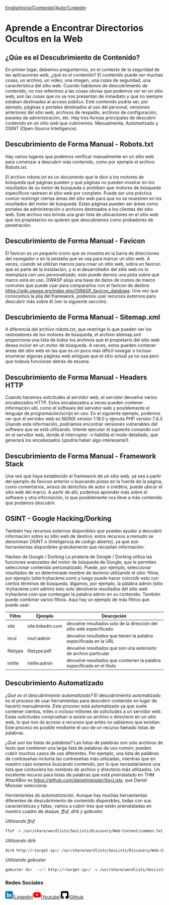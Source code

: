 [English](https://emersontech.github.io/en/index.html)[Inicio](https://emersontech.github.io/index.html)|[Contenido](https://emersontech.github.io/es/nav/page1.html)|[Autor](https://emersontech.github.io/es/nav/about.html)|[Linkedin](https://www.linkedin.com/in/emersontech/)

# Aprende a Encontrar Directorios Ocultos en la Web

## ¿Qúe es el Descubrimiento de Contenido?
En primer lugar, debemos preguntarnos, en el contexto de la seguridad de las aplicaciones web, ¿qué es el contenido? El contenido puede ser muchas cosas, 
un archivo, un video, una imagen, una copia de seguridad, una característica del sitio web. Cuando hablamos de descubrimiento de contenido, no nos referimos a las cosas obvias que podemos ver en un sitio web; son las cosas que no se nos presentan de inmediato y que no siempre estaban destinadas al acceso público.
Este contenido podría ser, por ejemplo, páginas o portales destinados al uso del personal, versiones anteriores del sitio web, archivos de respaldo, archivos de configuración, paneles de administración, etc.
Hay tres formas principales de descubrir contenido en un sitio web que cubriremos. Manualmente, Automatizado y OSINT (Open-Source Intelligence).

## Descubrimiento de Forma Manual - Robots.txt
Hay varios lugares que podemos verificar manualmente en un sitio web para comenzar a descubrir más contenido, como por ejemplo el archivo Robots.txt.

El archivo robots.txt es un documento que le dice a los motores de búsqueda qué páginas pueden y qué páginas no pueden mostrar en los resultados de su 
motor de búsqueda o prohíben que motores de búsqueda específicos rastreen el sitio web por completo. Puede ser una práctica común restringir ciertas 
áreas del sitio web para que no se muestren en los resultados del motor de búsqueda. Estas páginas pueden ser áreas como portales de administración o 
archivos destinados a los clientes del sitio web. Este archivo nos brinda una gran lista de ubicaciones en el sitio web que los propietarios no quieren 
que descubramos como probadores de penetración.

## Descubrimiento de Forma Manual - Favicon
El favicon es un pequeño icono que se muestra en la barra de direcciones del navegador o en la pestaña que se usa para marcar un sitio web.
A veces, cuando se utilizan marcos para crear un sitio web, sobra un favicon que es parte de la instalación, y si el desarrollador del sitio web no lo 
reemplaza con uno personalizado, esto puede darnos una pista sobre qué marco está en uso. OWASP aloja una base de datos de íconos de marco comunes que 
puede usar para compararlos con el favicon de destino https://wiki.owasp.org/index.php/OWASP_favicon_database. Una vez que conocemos la pila del framework, 
podemos usar recursos externos para descubrir más sobre él (ver la siguiente sección).

## Descubrimiento de Forma Manual - Sitemap.xml
A diferencia del archivo robots.txt, que restringe lo que pueden ver los rastreadores de los motores de búsqueda, el archivo sitemap.xml proporciona una 
lista de todos los archivos que el propietario del sitio web desea incluir en un motor de búsqueda. A veces, estos pueden contener áreas del sitio web en 
las que es un poco más difícil navegar o incluso enumerar algunas páginas web antiguas que el sitio actual ya no usa pero que todavía funcionan detrás de 
escena.

## Descubrimiento de Forma Manual - Headers HTTP
Cuando hacemos solicitudes al servidor web, el servidor devuelve varios encabezados HTTP. Estos encabezados a veces pueden contener información útil, 
como el software del servidor web y posiblemente el lenguaje de programación/script en uso. En el siguiente ejemplo, podemos ver que el servidor web es 
NGINX versión 1.18.0 y ejecuta PHP versión 7.4.3. Usando esta información, podríamos encontrar versiones vulnerables del software que se está utilizando. Intente ejecutar el siguiente comando curl en el servidor web, donde el interruptor -v habilita el modo detallado, que generará los encabezados (¡podría haber algo interesante!).

## Descubrimiento de Forma Manual - Framework Stack
Una vez que haya establecido el framework de un sitio web, ya sea a partir del ejemplo de favicon anterior o buscando pistas en la fuente de la página, como comentarios, avisos de derechos de autor o créditos, puede ubicar el sitio web del marco. A partir de ahí, podemos aprender más sobre el software y otra información, lo que posiblemente nos lleve a más contenido que podamos descubrir.

## OSINT - Google Hacking/Dorking
También hay recursos externos disponibles que pueden ayudar a descubrir información sobre su sitio web de destino; estos recursos a menudo se denominan OSINT o (Inteligencia de código abierto), ya que son herramientas disponibles gratuitamente que recopilan información:

Hackeo de Google / Dorking
La piratería de Google / Dorking utiliza las funciones avanzadas del motor de búsqueda de Google, que le permiten seleccionar contenido personalizado. Puede, por ejemplo, seleccionar resultados de un determinado nombre de dominio utilizando el sitio: filtrar, por ejemplo (sitio:tryhackme.com) y luego puede hacer coincidir esto con ciertos términos de búsqueda, digamos, por ejemplo, la palabra admin (sitio :tryhackme.com admin) esto solo devolvería resultados del sitio web tryhackme.com que contengan la palabra admin en su contenido. También puede combinar varios filtros. Aquí hay un ejemplo de más filtros que puede usar:

| Filtro        | Ejemplo       | Descrpción |
| ------------- | ------------- | ------------- |
| site          | site:linkedin.com | devuelve resultados solo de la dirección del sitio web especificado |
| inrul         | inurl:admin | devuelve resultados que tienen la palabra especificada en la URL |
| filetype      | filetype:pdf | devuelve resultados que son una extensión de archivo particular |
| intitle       | intitle:admin | devuelve resultados que contienen la palabra especificada en el título |

## Descubrimiento Automatizado
*¿Qué es el descubrimiento automatizado?*
El descubrimiento automatizado es el proceso de usar herramientas para descubrir contenido en lugar de hacerlo manualmente. Este proceso está automatizado ya que suele contener cientos, miles o incluso millones de solicitudes a un servidor web. Estas solicitudes comprueban si existe un archivo o directorio en un sitio web, lo que nos da acceso a recursos que antes no sabíamos que existían. Este proceso es posible mediante el uso de un recurso llamado listas de palabras.

*¿Qué son las listas de palabras?*
Las listas de palabras son solo archivos de texto que contienen una larga lista de palabras de uso común; pueden cubrir muchos casos de uso diferentes. Por ejemplo, una lista de palabras de contraseñas incluiría las contraseñas más utilizadas, mientras que en nuestro caso estamos buscando contenido, por lo que necesitaríamos una lista que contuviera los nombres de archivo y directorio más utilizados. Un excelente recurso para listas de palabras que está preinstalado en THM AttackBox es https://github.com/danielmiessler/SecLists, que Daniel Miessler selecciona.

*Herramientas de automatización*.
Aunque hay muchas herramientas diferentes de descubrimiento de contenido disponibles, todas con sus características y fallas, vamos a cubrir tres que están preinstaladas en nuestro cuadro de ataque, *ffuf, dirb y gobuster.*

*Utilizando ffuf*
```bash
ffuf -w /usr/share/wordlists/SecLists/Discovery/Web-Content/common.txt -u http://<target-ip>/FUZZ
```

*Utilizando dirb*
```bash
dirb http://<target-ip>/ /usr/share/wordlists/SecLists/Discovery/Web-Content/common.txt
```

*Utilizando gobuster*
```bash
gobuster dir --url http://<target-ip>/ -w /usr/share/wordlists/SecLists/Discovery/Web-Content/common.txt
```

### Redes Sociales

![img](/img/linkedin.png)|[Linkedin](https://www.linkedin.com/in/emersontech/)|![img](/img/youtube.png)|[Youtube](https://www.youtube.com/channel/UChNTj2xNpEQiliMv-IJbWvQ)|![img](/img/github.png)|[Github](https://github.com/emersontech)
